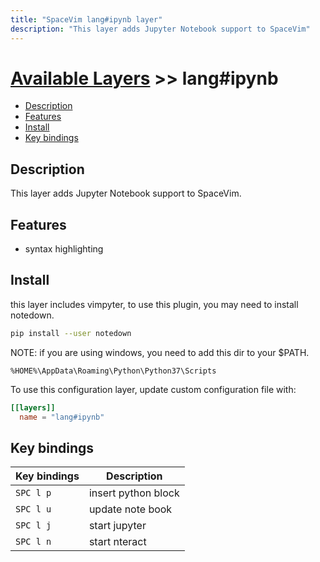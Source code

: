 ```yaml
---
title: "SpaceVim lang#ipynb layer"
description: "This layer adds Jupyter Notebook support to SpaceVim"
---
```


# [Available Layers](../../) >> lang#ipynb

<!-- vim-markdown-toc GFM -->

- [Description](#description)
- [Features](#features)
- [Install](#install)
- [Key bindings](#key-bindings)

<!-- vim-markdown-toc -->

## Description

This layer adds Jupyter Notebook support to SpaceVim.

## Features

- syntax highlighting

## Install

this layer includes vimpyter, to use this plugin, you may need to install notedown.

```sh
pip install --user notedown
```

NOTE: if you are using windows, you need to add this dir to your \$PATH.

`%HOME%\AppData\Roaming\Python\Python37\Scripts`

To use this configuration layer, update custom configuration file with:

```toml
[[layers]]
  name = "lang#ipynb"
```

## Key bindings

| Key bindings | Description         |
| ------------ | ------------------- |
| `SPC l p`    | insert python block |
| `SPC l u`    | update note book    |
| `SPC l j`    | start jupyter       |
| `SPC l n`    | start nteract       |
